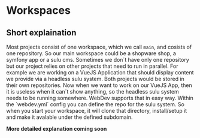 # Workspaces

## Short explaination

Most projects consist of one workspace, which we call `main`, and cosists of one repository. So our main workspace could be a shopware shop, a symfony app or a sulu cms. Sometimes we don´t have only one repository but our project relies on other projects that need to run in parallel. For example we are working on a VueJS Application that should display content we provide via a headless sulu system. Both projects would be stored in their own repositories. Now when we want to work on our VueJS App, then it is useless when it can´t show anything, so the headless sulu system needs to be running somewhere. WebDev supports that in easy way. Within the ´webdev.yml` config you can define the repo for the sulu system. So when you start your workspace, it will clone that directory, install/setup it and make it avalable under the defined subdomain.

**More detailed explanation coming soon**